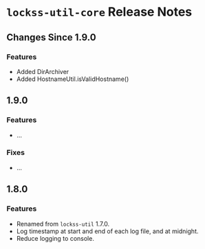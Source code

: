 # `lockss-util-core` Release Notes

## Changes Since 1.9.0

### Features

*   Added DirArchiver
*   Added HostnameUtil.isValidHostname()

## 1.9.0

### Features

*   ...

### Fixes

*   ...

## 1.8.0

### Features

*   Renamed from `lockss-util` 1.7.0.
*   Log timestamp at start and end of each log file, and at midnight.
*   Reduce logging to console.
